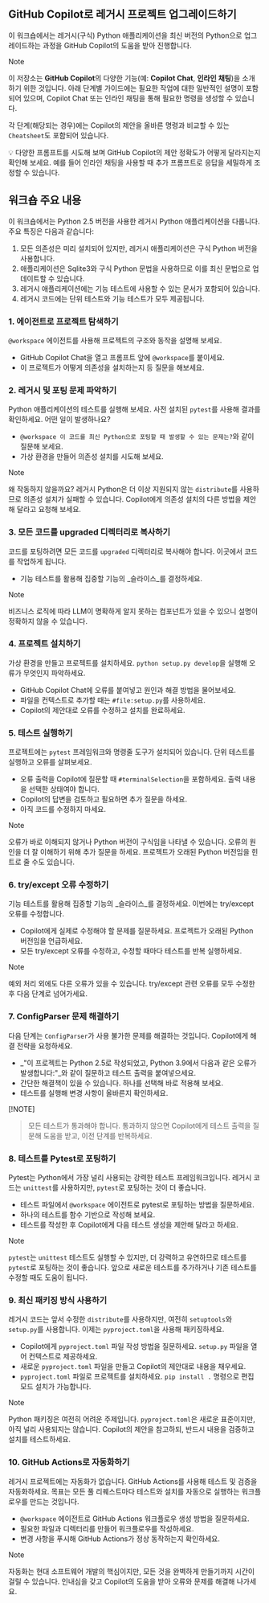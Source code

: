 ## GitHub Copilot로 레거시 프로젝트 업그레이드하기

이 워크숍에서는 레거시(구식) Python 애플리케이션을 최신 버전의 Python으로 업그레이드하는 과정을 GitHub Copilot의 도움을 받아 진행합니다.

> [!NOTE]
> 이 저장소는 **GitHub Copilot**의 다양한 기능(예: **Copilot Chat**, **인라인 채팅**)을 소개하기 위한 것입니다. 아래 단계별 가이드에는 필요한 작업에 대한 일반적인 설명이 포함되어 있으며, Copilot Chat 또는 인라인 채팅을 통해 필요한 명령을 생성할 수 있습니다.
>
> 각 단계(해당되는 경우)에는 Copilot의 제안을 올바른 명령과 비교할 수 있는 `Cheatsheet`도 포함되어 있습니다.
>
> 💡 다양한 프롬프트를 시도해 보며 GitHub Copilot의 제안 정확도가 어떻게 달라지는지 확인해 보세요. 예를 들어 인라인 채팅을 사용할 때 추가 프롬프트로 응답을 세밀하게 조정할 수 있습니다.

## 워크숍 주요 내용

이 워크숍에서는 Python 2.5 버전을 사용한 레거시 Python 애플리케이션을 다룹니다. 주요 특징은 다음과 같습니다:

1. 모든 의존성은 미리 설치되어 있지만, 레거시 애플리케이션은 구식 Python 버전을 사용합니다.
1. 애플리케이션은 Sqlite3와 구식 Python 문법을 사용하므로 이를 최신 문법으로 업데이트할 수 있습니다.
1. 레거시 애플리케이션에는 기능 테스트에 사용할 수 있는 문서가 포함되어 있습니다.
1. 레거시 코드에는 단위 테스트와 기능 테스트가 모두 제공됩니다.

### 1. 에이전트로 프로젝트 탐색하기

`@workspace` 에이전트를 사용해 프로젝트의 구조와 동작을 설명해 보세요.

- GitHub Copilot Chat을 열고 프롬프트 앞에 `@workspace`를 붙이세요.
- 이 프로젝트가 어떻게 의존성을 설치하는지 등 질문을 해보세요.

### 2. 레거시 및 포팅 문제 파악하기

Python 애플리케이션의 테스트를 실행해 보세요. 사전 설치된 `pytest`를 사용해 결과를 확인하세요. 어떤 일이 발생하나요?

- `@workspace 이 코드를 최신 Python으로 포팅할 때 발생할 수 있는 문제는?`와 같이 질문해 보세요.
- 가상 환경을 만들어 의존성 설치를 시도해 보세요.

> [!NOTE]
> 왜 작동하지 않을까요? 레거시 Python은 더 이상 지원되지 않는 `distribute`를 사용하므로 의존성 설치가 실패할 수 있습니다.
> Copilot에게 의존성 설치의 다른 방법을 제안해 달라고 요청해 보세요.

### 3. 모든 코드를 upgraded 디렉터리로 복사하기

코드를 포팅하려면 모든 코드를 `upgraded` 디렉터리로 복사해야 합니다. 이곳에서 코드를 작업하게 됩니다.

- 기능 테스트를 활용해 집중할 기능의 _슬라이스_를 결정하세요.

> [!NOTE]
> 비즈니스 로직에 따라 LLM이 명확하게 알지 못하는 컴포넌트가 있을 수 있으니 설명이 정확하지 않을 수 있습니다.

### 4. 프로젝트 설치하기

가상 환경을 만들고 프로젝트를 설치하세요. `python setup.py develop`을 실행해 오류가 무엇인지 파악하세요.

- GitHub Copilot Chat에 오류를 붙여넣고 원인과 해결 방법을 물어보세요.
- 파일을 컨텍스트로 추가할 때는 `#file:setup.py`를 사용하세요.
- Copilot의 제안대로 오류를 수정하고 설치를 완료하세요.

### 5. 테스트 실행하기

프로젝트에는 `pytest` 프레임워크와 명령줄 도구가 설치되어 있습니다. 단위 테스트를 실행하고 오류를 살펴보세요.

- 오류 출력을 Copilot에 질문할 때 `#terminalSelection`을 포함하세요. 출력 내용을 선택한 상태여야 합니다.
- Copilot의 답변을 검토하고 필요하면 추가 질문을 하세요.
- 아직 코드를 수정하지 마세요.

> [!NOTE]
> 오류가 바로 이해되지 않거나 Python 버전이 구식임을 나타낼 수 있습니다. 오류의 원인을 더 잘 이해하기 위해 추가 질문을 하세요. 프로젝트가 오래된 Python 버전임을 힌트로 줄 수도 있습니다.

### 6. try/except 오류 수정하기

기능 테스트를 활용해 집중할 기능의 _슬라이스_를 결정하세요. 이번에는 try/except 오류를 수정합니다.

- Copilot에게 실제로 수정해야 할 문제를 질문하세요. 프로젝트가 오래된 Python 버전임을 언급하세요.
- 모든 try/except 오류를 수정하고, 수정할 때마다 테스트를 반복 실행하세요.

> [!NOTE]
> 예외 처리 외에도 다른 오류가 있을 수 있습니다. try/except 관련 오류를 모두 수정한 후 다음 단계로 넘어가세요.

### 7. ConfigParser 문제 해결하기

다음 단계는 `ConfigParser`가 사용 불가한 문제를 해결하는 것입니다. Copilot에게 해결 전략을 요청하세요.

- _"이 프로젝트는 Python 2.5로 작성되었고, Python 3.9에서 다음과 같은 오류가 발생합니다:"_와 같이 질문하고 테스트 출력을 붙여넣으세요.
- 간단한 해결책이 있을 수 있습니다. 하나를 선택해 바로 적용해 보세요.
- 테스트를 실행해 변경 사항이 올바른지 확인하세요.

[!NOTE]
> 모든 테스트가 통과해야 합니다. 통과하지 않으면 Copilot에게 테스트 출력을 질문해 도움을 받고, 이전 단계를 반복하세요.

### 8. 테스트를 Pytest로 포팅하기

Pytest는 Python에서 가장 널리 사용되는 강력한 테스트 프레임워크입니다. 레거시 코드는 `unittest`를 사용하지만, `pytest`로 포팅하는 것이 더 좋습니다.

- 테스트 파일에서 `@workspace` 에이전트로 pytest로 포팅하는 방법을 질문하세요.
- 하나의 테스트를 함수 기반으로 작성해 보세요.
- 테스트를 작성한 후 Copilot에게 다음 테스트 생성을 제안해 달라고 하세요.

> [!NOTE]
> `pytest`는 `unittest` 테스트도 실행할 수 있지만, 더 강력하고 유연하므로 테스트를 `pytest`로 포팅하는 것이 좋습니다. 앞으로 새로운 테스트를 추가하거나 기존 테스트를 수정할 때도 도움이 됩니다.

### 9. 최신 패키징 방식 사용하기

레거시 코드는 앞서 수정한 `distribute`를 사용하지만, 여전히 `setuptools`와 `setup.py`를 사용합니다. 이제는 `pyproject.toml`을 사용해 패키징하세요.

- Copilot에게 `pyproject.toml` 파일 작성 방법을 질문하세요. `setup.py` 파일을 열어 컨텍스트로 제공하세요.
- 새로운 `pyproject.toml` 파일을 만들고 Copilot의 제안대로 내용을 채우세요.
- `pyproject.toml` 파일로 프로젝트를 설치하세요. `pip install .` 명령으로 편집 모드 설치가 가능합니다.

> [!NOTE]
> Python 패키징은 여전히 어려운 주제입니다. `pyproject.toml`은 새로운 표준이지만, 아직 널리 사용되지는 않습니다. Copilot의 제안을 참고하되, 반드시 내용을 검증하고 설치를 테스트하세요.

### 10. GitHub Actions로 자동화하기

레거시 프로젝트에는 자동화가 없습니다. GitHub Actions를 사용해 테스트 및 검증을 자동화하세요. 목표는 모든 풀 리퀘스트마다 테스트와 설치를 자동으로 실행하는 워크플로우를 만드는 것입니다.

- `@workspace` 에이전트로 GitHub Actions 워크플로우 생성 방법을 질문하세요.
- 필요한 파일과 디렉터리를 만들어 워크플로우를 작성하세요.
- 변경 사항을 푸시해 GitHub Actions가 정상 동작하는지 확인하세요.

> [!NOTE]
> 자동화는 현대 소프트웨어 개발의 핵심이지만, 모든 것을 완벽하게 만들기까지 시간이 걸릴 수 있습니다. 인내심을 갖고 Copilot의 도움을 받아 오류와 문제를 해결해 나가세요.
